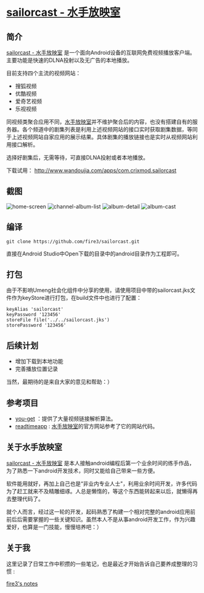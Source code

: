 [sailorcast - 水手放映室](http://www.sailorcast.com)
=======================================================

简介
-----------------

[sailorcast - 水手放映室](http://www.sailorcast.com)  是一个面向Android设备的互联网免费视频播放客户端。主要功能是快速的DLNA投射以及无广告的本地播放。

目前支持四个主流的视频网站：

* 搜狐视频
* 优酷视频
* 爱奇艺视频
* 乐视视频

同视频类聚合应用不同，[水手放映室](http://www.sailorcast.com)并不维护聚合后的内容，也没有搭建自有的服务器。各个频道中的剧集列表是利用上述视频网站的接口实时获取剧集数据，等同于上述视频网站自家应用的展示结果。具体剧集的播放链接也是实时从视频网站利用接口解析。

选择好剧集后，无需等待，可直接DLNA投射或者本地播放。

下载试用： http://www.wandoujia.com/apps/com.crixmod.sailorcast

截图
--------------

![home-screen](http://img.wdjimg.com/mms/screenshot/b/02/ed2ecff72358f5a7e27fd4c95b8b902b_320_546.jpeg "首屏截图")
![channel-album-list](http://img.wdjimg.com/mms/screenshot/9/d3/248a4dfae06c20b176faff63ab66cd39_320_544.jpeg "剧集列表")
![album-detail](http://img.wdjimg.com/mms/screenshot/f/10/503cdadee079857bda5440e18c26d10f_320_546.jpeg "剧集详情")
![album-cast](http://img.wdjimg.com/mms/screenshot/0/9b/201f8b0647faeb532de5679c3b4109b0_320_545.jpeg "剧集投射")

编译
--------------

```
git clone https://github.com/fire3/sailorcast.git
```

直接在Android Studio中Open下载的目录中的android目录作为工程即可。


打包
--------------

由于不影响Umeng社会化组件中分享的使用，请使用项目中带的sailorcast.jks文件作为keyStore进行打包，在build文件中也进行了配置：

```
keyAlias 'sailorcast'
keyPassword '123456'
storeFile file('../../sailorcast.jks')
storePassword '123456'
```

后续计划
------------

* 增加下载到本地功能
* 完善播放位置记录

当然，最期待的是来自大家的意见和帮助：）


参考项目
--------------

* [you-get](https://github.com/soimort/you-get) ：提供了大量视频链接解析算法。
* [readtimeapp](https://github.com/eggrollfarm/www.readtimeapp.com) : [水手放映室](http://www.sailorcast.com)的官方网站参考了它的网站代码。


关于水手放映室
-------------

[sailorcast - 水手放映室](http://www.sailorcast.com) 是本人接触android编程后第一个业余时间的练手作品，为了熟悉一下android开发技术，同时又能给自己带来一些方便。

软件能用就好，再加上自己也是“非业内专业人士"，利用业余时间开发，许多代码为了赶工就来不及精雕细琢。人总是懒惰的，等这个东西能转起来以后，就懒得再去整理代码了。

就个人而言，经过这一轮的开发，起码熟悉了构建一个相对完整的android应用前前后后需要掌握的一些关键知识。虽然本人不是从事android开发工作，作为兴趣爱好，也算是一门技能，慢慢培养吧：）


关于我
---------------

这里记录了日常工作中积攒的一些笔记，也是最近才开始告诉自己要养成整理的习惯 : 

[fire3's notes](http://fire3.crixmod.com)
